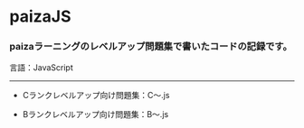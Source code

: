 # paizaJS

### paizaラーニングのレベルアップ問題集で書いたコードの記録です。
言語：JavaScript

---

- Cランクレベルアップ向け問題集：C～.js

- Bランクレベルアップ向け問題集：B～.js
